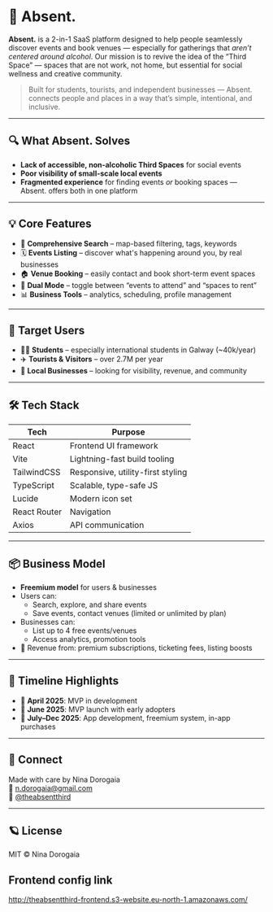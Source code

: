 # 🌙 Absent.

**Absent.** is a 2-in-1 SaaS platform designed to help people seamlessly discover events and book venues — especially for gatherings that *aren’t centered around alcohol*. Our mission is to revive the idea of the “Third Space” — spaces that are not work, not home, but essential for social wellness and creative community.

> Built for students, tourists, and independent businesses — Absent. connects people and places in a way that’s simple, intentional, and inclusive.

---

## 🔍 What Absent. Solves

- **Lack of accessible, non-alcoholic Third Spaces** for social events
- **Poor visibility of small-scale local events**
- **Fragmented experience** for finding events *or* booking spaces — Absent. offers both in one platform

---

## 💡 Core Features

- 🔎 **Comprehensive Search** – map-based filtering, tags, keywords
- 🗓️ **Events Listing** – discover what's happening around you, by real businesses
- 🏠 **Venue Booking** – easily contact and book short-term event spaces
- 🔁 **Dual Mode** – toggle between “events to attend” and “spaces to rent”
- 📊 **Business Tools** – analytics, scheduling, profile management

---

## 👥 Target Users

- 🧑‍🎓 **Students** – especially international students in Galway (~40k/year)
- ✈️ **Tourists & Visitors** – over 2.7M per year
- 🏪 **Local Businesses** – looking for visibility, revenue, and community

---

## 🛠️ Tech Stack

| Tech        | Purpose                             |
|-------------|-------------------------------------|
| React       | Frontend UI framework               |
| Vite        | Lightning-fast build tooling        |
| TailwindCSS | Responsive, utility-first styling   |
| TypeScript  | Scalable, type-safe JS              |
| Lucide      | Modern icon set                     |
| React Router| Navigation                          |
| Axios       | API communication                   |

---

## 📦 Business Model

- **Freemium model** for users & businesses
- Users can:
  - Search, explore, and share events
  - Save events, contact venues (limited or unlimited by plan)
- Businesses can:
  - List up to 4 free events/venues
  - Access analytics, promotion tools
- 💸 Revenue from: premium subscriptions, ticketing fees, listing boosts

---

## 🚀 Timeline Highlights

- 🧪 **April 2025**: MVP in development
- 🎯 **June 2025**: MVP launch with early adopters
- 📱 **July–Dec 2025**: App development, freemium system, in-app purchases

---

## 🤍 Connect

Made with care by Nina Dorogaia  
📧 n.dorogaia@gmail.com  
📸 [@theabsentthird](https://instagram.com/theabsentthird)

---

## 🪐 License

MIT © Nina Dorogaia

## Frontend config link
http://theabsentthird-frontend.s3-website.eu-north-1.amazonaws.com/ 
